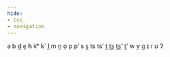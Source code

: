 ```yaml
---
hide:
- toc
- navigation
---
```

a
b
d̪
e̞
h
kʰ
kʼ
l̪
m
n̪
o̞
p
pʼ
s
s̪
ts
tsʼ
t̪
t̪s̪
t̪s̪ʼ
t̪ʼ
w
y
ɡ
ɪ
ɾ
ʊ
ʔ
